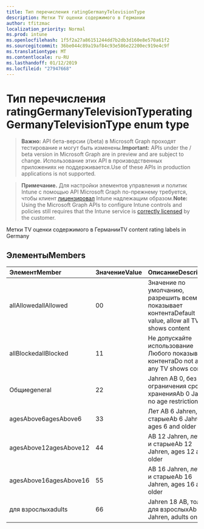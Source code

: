 ```yaml
---
title: Тип перечисления ratingGermanyTelevisionType
description: Метки TV оценки содержимого в Германии
author: tfitzmac
localization_priority: Normal
ms.prod: intune
ms.openlocfilehash: 1f5f2a27a86151244dd7b2db3d160e8e570a61f2
ms.sourcegitcommit: 36be044c89a19af84c93e586e22200ec919e4c9f
ms.translationtype: MT
ms.contentlocale: ru-RU
ms.lasthandoff: 01/12/2019
ms.locfileid: "27947668"
---
```

# <a name="ratinggermanytelevisiontype-enum-type"></a><span data-ttu-id="a8c5b-103">Тип перечисления ratingGermanyTelevisionType</span><span class="sxs-lookup"><span data-stu-id="a8c5b-103">ratingGermanyTelevisionType enum type</span></span>

> <span data-ttu-id="a8c5b-104">**Важно:** API бета-версии (/beta) в Microsoft Graph проходят тестирование и могут быть изменены.</span><span class="sxs-lookup"><span data-stu-id="a8c5b-104">**Important:** APIs under the / beta version in Microsoft Graph are in preview and are subject to change.</span></span> <span data-ttu-id="a8c5b-105">Использование этих API в производственных приложениях не поддерживается.</span><span class="sxs-lookup"><span data-stu-id="a8c5b-105">Use of these APIs in production applications is not supported.</span></span>

> <span data-ttu-id="a8c5b-106">**Примечание.** Для настройки элементов управления и политик Intune с помощью API Microsoft Graph по-прежнему требуется, чтобы клиент [лицензировал](https://go.microsoft.com/fwlink/?linkid=839381) Intune надлежащим образом.</span><span class="sxs-lookup"><span data-stu-id="a8c5b-106">**Note:** Using the Microsoft Graph APIs to configure Intune controls and policies still requires that the Intune service is [correctly licensed](https://go.microsoft.com/fwlink/?linkid=839381) by the customer.</span></span>

<span data-ttu-id="a8c5b-107">Метки TV оценки содержимого в Германии</span><span class="sxs-lookup"><span data-stu-id="a8c5b-107">TV content rating labels in Germany</span></span>
## <a name="members"></a><span data-ttu-id="a8c5b-108">Элементы</span><span class="sxs-lookup"><span data-stu-id="a8c5b-108">Members</span></span>
|<span data-ttu-id="a8c5b-109">Элемент</span><span class="sxs-lookup"><span data-stu-id="a8c5b-109">Member</span></span>|<span data-ttu-id="a8c5b-110">Значение</span><span class="sxs-lookup"><span data-stu-id="a8c5b-110">Value</span></span>|<span data-ttu-id="a8c5b-111">Описание</span><span class="sxs-lookup"><span data-stu-id="a8c5b-111">Description</span></span>|
|:---|:---|:---|
|<span data-ttu-id="a8c5b-112">allAllowed</span><span class="sxs-lookup"><span data-stu-id="a8c5b-112">allAllowed</span></span>|<span data-ttu-id="a8c5b-113">0</span><span class="sxs-lookup"><span data-stu-id="a8c5b-113">0</span></span>|<span data-ttu-id="a8c5b-114">Значение по умолчанию, разрешить всем TV показывает контента</span><span class="sxs-lookup"><span data-stu-id="a8c5b-114">Default value, allow all TV shows content</span></span>|
|<span data-ttu-id="a8c5b-115">allBlocked</span><span class="sxs-lookup"><span data-stu-id="a8c5b-115">allBlocked</span></span>|<span data-ttu-id="a8c5b-116">1</span><span class="sxs-lookup"><span data-stu-id="a8c5b-116">1</span></span>|<span data-ttu-id="a8c5b-117">Не допускайте использование Любого показывает контента</span><span class="sxs-lookup"><span data-stu-id="a8c5b-117">Do not allow any TV shows content</span></span>|
|<span data-ttu-id="a8c5b-118">Общие</span><span class="sxs-lookup"><span data-stu-id="a8c5b-118">general</span></span>|<span data-ttu-id="a8c5b-119">2</span><span class="sxs-lookup"><span data-stu-id="a8c5b-119">2</span></span>|<span data-ttu-id="a8c5b-120">Jahren AB 0, без ограничения срока хранения</span><span class="sxs-lookup"><span data-stu-id="a8c5b-120">Ab 0 Jahren, no age restrictions</span></span>|
|<span data-ttu-id="a8c5b-121">agesAbove6</span><span class="sxs-lookup"><span data-stu-id="a8c5b-121">agesAbove6</span></span>|<span data-ttu-id="a8c5b-122">3</span><span class="sxs-lookup"><span data-stu-id="a8c5b-122">3</span></span>|<span data-ttu-id="a8c5b-123">Лет AB 6 Jahren, 6 и старые</span><span class="sxs-lookup"><span data-stu-id="a8c5b-123">Ab 6 Jahren, ages 6 and older</span></span>|
|<span data-ttu-id="a8c5b-124">agesAbove12</span><span class="sxs-lookup"><span data-stu-id="a8c5b-124">agesAbove12</span></span>|<span data-ttu-id="a8c5b-125">4</span><span class="sxs-lookup"><span data-stu-id="a8c5b-125">4</span></span>|<span data-ttu-id="a8c5b-126">AB 12 Jahren, лет 12 и старые</span><span class="sxs-lookup"><span data-stu-id="a8c5b-126">Ab 12 Jahren, ages 12 and older</span></span>|
|<span data-ttu-id="a8c5b-127">agesAbove16</span><span class="sxs-lookup"><span data-stu-id="a8c5b-127">agesAbove16</span></span>|<span data-ttu-id="a8c5b-128">5</span><span class="sxs-lookup"><span data-stu-id="a8c5b-128">5</span></span>|<span data-ttu-id="a8c5b-129">AB 16 Jahren, лет 16 и старые</span><span class="sxs-lookup"><span data-stu-id="a8c5b-129">Ab 16 Jahren, ages 16 and older</span></span>|
|<span data-ttu-id="a8c5b-130">для взрослых</span><span class="sxs-lookup"><span data-stu-id="a8c5b-130">adults</span></span>|<span data-ttu-id="a8c5b-131">6</span><span class="sxs-lookup"><span data-stu-id="a8c5b-131">6</span></span>|<span data-ttu-id="a8c5b-132">Jahren 18 AB, только для взрослых</span><span class="sxs-lookup"><span data-stu-id="a8c5b-132">Ab 18 Jahren, adults only</span></span>|





